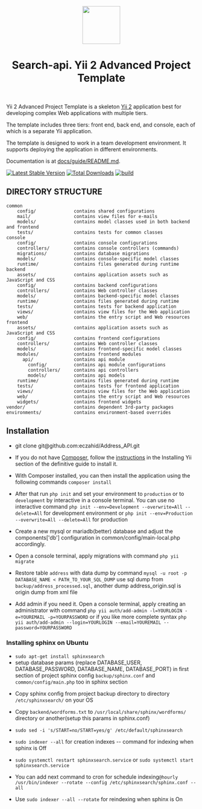 <p align="center">
    <a href="https://github.com/yiisoft" target="_blank">
        <img src="https://avatars0.githubusercontent.com/u/993323" height="100px">
    </a>
    <h1 align="center">Search-api. Yii 2 Advanced Project Template</h1>
    <br>
</p>

Yii 2 Advanced Project Template is a skeleton [Yii 2](http://www.yiiframework.com/) application best for
developing complex Web applications with multiple tiers.

The template includes three tiers: front end, back end, and console, each of which
is a separate Yii application.

The template is designed to work in a team development environment. It supports
deploying the application in different environments.

Documentation is at [docs/guide/README.md](docs/guide/README.md).

[![Latest Stable Version](https://img.shields.io/packagist/v/yiisoft/yii2-app-advanced.svg)](https://packagist.org/packages/yiisoft/yii2-app-advanced)
[![Total Downloads](https://img.shields.io/packagist/dt/yiisoft/yii2-app-advanced.svg)](https://packagist.org/packages/yiisoft/yii2-app-advanced)
[![build](https://github.com/yiisoft/yii2-app-advanced/workflows/build/badge.svg)](https://github.com/yiisoft/yii2-app-advanced/actions?query=workflow%3Abuild)

DIRECTORY STRUCTURE
-------------------

```
common
    config/              contains shared configurations
    mail/                contains view files for e-mails
    models/              contains model classes used in both backend and frontend
    tests/               contains tests for common classes    
console
    config/              contains console configurations
    controllers/         contains console controllers (commands)
    migrations/          contains database migrations
    models/              contains console-specific model classes
    runtime/             contains files generated during runtime
backend
    assets/              contains application assets such as JavaScript and CSS
    config/              contains backend configurations
    controllers/         contains Web controller classes
    models/              contains backend-specific model classes
    runtime/             contains files generated during runtime
    tests/               contains tests for backend application    
    views/               contains view files for the Web application
    web/                 contains the entry script and Web resources
frontend
    assets/              contains application assets such as JavaScript and CSS
    config/              contains frontend configurations
    controllers/         contains Web controller classes
    models/              contains frontend-specific model classes
    modules/             contains frontend modules
      api/               contains api module
        config/          contains api module configurations
        controllers/     contains api controllers
        models/          contains api models        
    runtime/             contains files generated during runtime
    tests/               contains tests for frontend application
    views/               contains view files for the Web application
    web/                 contains the entry script and Web resources
    widgets/             contains frontend widgets
vendor/                  contains dependent 3rd-party packages
environments/            contains environment-based overrides
```

<h2>Installation</h2>
<ul>
  <li>git clone git@github.com:eczahid/Address_API.git</li>
  <li><p>If you do not have <a href="https://getcomposer.org/">Composer</a>, follow the <a href="https://github.com/yiisoft/yii2/blob/master/docs/guide/start-installation.md#installing-via-composer">instructions</a> in the Installing Yii section of the definitive guide to install it.</p></li>
  <li><p>With Composer installed, you can then install the application using the following commands <code>composer install</code></p></li>
  <li><p>After that run <code>php init</code> and set your environment to <code>production</code> or to <code>development</code> by interactive in a console terminal. You can use no interactive command <code>php init --env=Development --overwrite=All --delete=All</code> for development environment or <code>php init --env=Production --overwrite=All --delete=All</code> for production</p></li>
  <li><p>Create a new mysql or mariadb(better) database and adjust the components['db'] configuration in common/config/main-local.php accordingly.</p></li>
  <li><p>Open a console terminal, apply migrations with command <code>php yii migrate</code></p></li>
  <li><p>Restore table <code>address</code> with data dump by command <code>mysql -u root -p DATABASE_NAME < PATH_TO_YOUR_SQL_DUMP</code> use sql dump from <code>backup/address_processed.sql</code>, another dump address_origin.sql is origin dump from xml file</p></li>
  <li><p>Add admin if you need it. Open a console terminal, apply creating an administrator with command <code>php yii auth/add-admin -l=YOURLOGIN -e=YOUREMAIL -p=YOURPASSWORD</code> or if you like more complete syntax <code>php yii auth/add-admin --login=YOURLOGIN --email=YOUREMAIL --password=YOURPASSWORD</code></p></li>
</ul>
<h3>Installing sphinx on Ubuntu</h3>
<ul>
  <li><code>sudo apt-get install sphinxsearch</code></li>
  <li>setup database params (replace DATABASE_USER, DATABASE_PASSWORD, DATABASE_NAME, DATABASE_PORT) in first section of project sphinx config <code>backup/sphinx.conf</code> and <code>common/config/main.php</code> too in sphinx section</li>
  <li><p>Copy sphinx config from project backup directory to directory <code>/etc/sphinxsearch/</code> on your OS</p></li>
  <li><p>Copy <code>backend/wordforms.txt</code> to <code>/usr/local/share/sphinx/wordforms/</code> directory or another(setup this params in sphinx.conf) </p></li>
  <li><p><code>sudo sed -i 's/START=no/START=yes/g' /etc/default/sphinxsearch</code></p></li>
  <li><p><code>sudo indexer --all</code> for creation indexes -- command for indexing when sphinx is Off</p></li>
  <li><p><code>sudo systemctl restart sphinxsearch.service</code> or <code>sudo systemctl start sphinxsearch.service</code></p></li>
  <li><p>You can add next command to cron for schedule indexing<code>@hourly /usr/bin/indexer --rotate --config /etc/sphinxsearch/sphinx.conf --all</code></p></li>
  <li><p>Use <code>sudo indexer --all --rotate</code> for reindexing when sphinx is On</p></li>
</ul>

